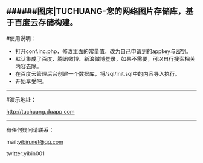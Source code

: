 ######图床|TUCHUANG-您的网络图片存储库，基于百度云存储构建。
---------------------------------------------------------------
#使用说明：
- 打开conf.inc.php，修改里面的常量值，改为自己申请到的appkey与密钥。
- 默认集成了百度、腾讯微博、新浪微博登录，如果不需要，可以自行搜索相关内容去除。
- 在百度云管理后台创建一个数据库，将/sql/init.sql中的内容导入执行。
- 开始享受吧。

---------------------------------------------------------------
#演示地址：

http://tuchuang.duapp.com

---------------------------------------------------------------

有任何疑问请联系：

mail:yibin.net@qq.com

twitter:yibin001
